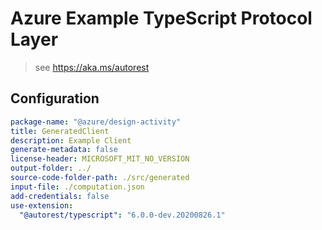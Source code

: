 # Azure Example TypeScript Protocol Layer

> see https://aka.ms/autorest

## Configuration

```yaml
package-name: "@azure/design-activity"
title: GeneratedClient
description: Example Client
generate-metadata: false
license-header: MICROSOFT_MIT_NO_VERSION
output-folder: ../
source-code-folder-path: ./src/generated
input-file: ./computation.json
add-credentials: false
use-extension:
  "@autorest/typescript": "6.0.0-dev.20200826.1"
```
